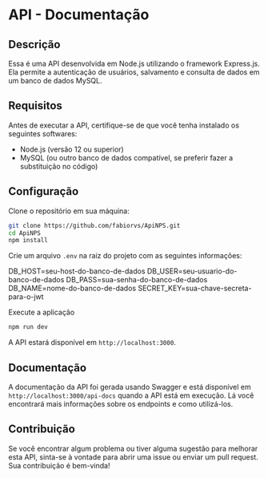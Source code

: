 # API - Documentação

## Descrição

Essa é uma API desenvolvida em Node.js utilizando o framework Express.js. Ela permite a autenticação de usuários, salvamento e consulta de dados em um banco de dados MySQL.

## Requisitos

Antes de executar a API, certifique-se de que você tenha instalado os seguintes softwares:

- Node.js (versão 12 ou superior)
- MySQL (ou outro banco de dados compatível, se preferir fazer a substituição no código)

## Configuração

 Clone o repositório em sua máquina:

```bash
git clone https://github.com/fabiorvs/ApiNPS.git
cd ApiNPS
npm install
```
Crie um arquivo `.env` na raiz do projeto com as seguintes informações:

DB_HOST=seu-host-do-banco-de-dados
DB_USER=seu-usuario-do-banco-de-dados
DB_PASS=sua-senha-do-banco-de-dados
DB_NAME=nome-do-banco-de-dados
SECRET_KEY=sua-chave-secreta-para-o-jwt

Execute a aplicação
```bash
npm run dev
```

A API estará disponível em `http://localhost:3000`.

## Documentação

A documentação da API foi gerada usando Swagger e está disponível em `http://localhost:3000/api-docs` quando a API está em execução. Lá você encontrará mais informações sobre os endpoints e como utilizá-los.

## Contribuição

Se você encontrar algum problema ou tiver alguma sugestão para melhorar esta API, sinta-se à vontade para abrir uma issue ou enviar um pull request. Sua contribuição é bem-vinda!